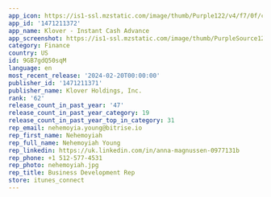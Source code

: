 ```yaml
---
app_icon: https://is1-ssl.mzstatic.com/image/thumb/Purple122/v4/f7/0f/c6/f70fc667-620b-cb56-2376-c7d800c748e9/AppIcon-0-1x_U007ephone-0-0-0-0-0-0-85-220-0.png/1024x1024bb.png
app_id: '1471211372'
app_name: Klover - Instant Cash Advance
app_screenshot: https://is1-ssl.mzstatic.com/image/thumb/PurpleSource126/v4/15/2d/59/152d59d2-64db-3c71-6006-21e67fb6fb5b/6c263ef0-28f7-46ff-9792-22d6507d231c_IOS_6.5_Benjamins_-_Screen_1.png/1242x2688bb.png
category: Finance
country: US
id: 9GB7gdQ50sqM
language: en
most_recent_release: '2024-02-20T00:00:00'
publisher_id: '1471211371'
publisher_name: Klover Holdings, Inc.
rank: '62'
release_count_in_past_year: '47'
release_count_in_past_year_category: 19
release_count_in_past_year_top_in_category: 31
rep_email: nehemoyia.young@bitrise.io
rep_first_name: Nehemoyiah
rep_full_name: Nehemoyiah Young
rep_linkedin: https://uk.linkedin.com/in/anna-magnussen-0977131b
rep_phone: +1 512-577-4531
rep_photo: nehemoyiah.jpg
rep_title: Business Development Rep
store: itunes_connect
---
```

